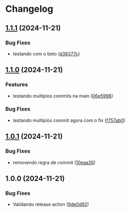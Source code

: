 # Changelog

## [1.1.1](https://github.com/felipefrodrigues/poc-automate-release/compare/v1.1.0...v1.1.1) (2024-11-21)


### Bug Fixes

* testando com o beto ([d38377c](https://github.com/felipefrodrigues/poc-automate-release/commit/d38377c8fd019b13650719504eede82bd9e7158a))

## [1.1.0](https://github.com/felipefrodrigues/poc-automate-release/compare/v1.0.1...v1.1.0) (2024-11-21)


### Features

* testando multiplos commits na main ([06e5998](https://github.com/felipefrodrigues/poc-automate-release/commit/06e5998ddc987fa9fe48e4397483216f2ae6043b))


### Bug Fixes

* testando multiplos commit agora com o fix ([f757ab0](https://github.com/felipefrodrigues/poc-automate-release/commit/f757ab0584ca57008f54c3025c83a8fe1320b567))

## [1.0.1](https://github.com/felipefrodrigues/poc-automate-release/compare/v1.0.0...v1.0.1) (2024-11-21)


### Bug Fixes

* removendo regra de commit ([10eaa26](https://github.com/felipefrodrigues/poc-automate-release/commit/10eaa26befbf61a8053933dfebda04eb9ad367d1))

## 1.0.0 (2024-11-21)


### Bug Fixes

* Validando release action ([9de0d92](https://github.com/felipefrodrigues/poc-automate-release/commit/9de0d927cac0f8a370abd120c8d3de022fffe06d))

